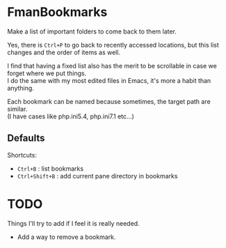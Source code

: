 # FmanBookmarks
Make a list of important folders to come back to them later.

Yes, there is `Ctrl+P` to go back to recently accessed locations, but this list changes and the order of items as well.

I find that having a fixed list also has the merit to be scrollable in case we forget where we put things.  
I do the same with my most edited files in Emacs, it's more a habit than anything.

Each bookmark can be named because sometimes, the target path are similar.  
(I have cases like php.ini5.4, php.ini7.1 etc...)

## Defaults

Shortcuts:

- `Ctrl+B` : list bookmarks
- `Ctrl+Shift+B` : add current pane directory in bookmarks

# TODO

Things I'll try to add if I feel it is really needed.

- Add a way to remove a bookmark.
